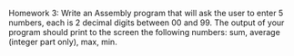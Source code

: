 Homework 3:
Write an Assembly program that will ask the user to enter 5 numbers, each is 2 decimal  digits between 00 and 99. The output of your program should print to the screen the following numbers:  sum, average (integer part only), max, min.


